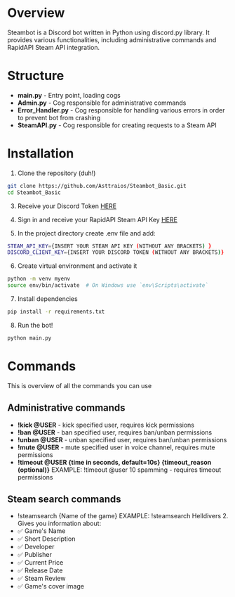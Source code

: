 # Overview
Steambot is a Discord bot written in Python using discord.py library. It provides various functionalities, including administrative commands and RapidAPI Steam API integration.

# Structure
- **main.py** - Entry point, loading cogs
- **Admin.py** - Cog responsible for administrative commands
- **Error_Handler.py** - Cog responsible for handling various errors in order to prevent bot from crashing
- **SteamAPI.py** - Cog responsible for creating requests to a Steam API

# Installation

1. Clone the repository (duh!)
```bash
git clone https://github.com/Asttraios/Steambot_Basic.git
cd Steambot_Basic
```
3. Receive your Discord Token [HERE](https://discord.com/developers/applications)

4. Sign in and receive your RapidAPI Steam API Key [HERE](https://rapidapi.com/psimavel/api/steam2/playground) 

5. In the project directory create .env file and add:
```bash
STEAM_API_KEY={INSERT YOUR STEAM API KEY (WITHOUT ANY BRACKETS) }
DISCORD_CLIENT_KEY={INSERT YOUR DISCORD TOKEN (WITHOUT ANY BRACKETS)}
```
6. Create virtual environment and activate it
```bash
python -m venv myenv
source env/bin/activate  # On Windows use `env\Scripts\activate`
```
7. Install dependencies
```bash
pip install -r requirements.txt
```
8. Run the bot!
```bash
python main.py
```

# Commands
This is overview of all the commands you can use
## Administrative commands
- **!kick @USER** - kick specified user, requires kick permissions
- **!ban @USER** - ban specified user, requires ban/unban permissions
- **!unban @USER** - unban specified user, requires ban/unban permissions
- **!mute @USER** - mute specified user in voice channel, requires mute permissions
- **!timeout @USER {time in seconds, default=10s} {timeout_reason (optional)}** EXAMPLE: !timeout @user 10 spamming - requires timeout permissions

## Steam search commands
- !steamsearch {Name of the game} EXAMPLE: !steamsearch Helldivers 2.
Gives you information about:
- ✅ Game's Name<br/>
- ✅ Short Description<br/>
- ✅ Developer<br/>
- ✅ Publisher<br/>
- ✅ Current Price
- ✅ Release Date<br/>
- ✅ Steam Review<br/>
- ✅ Game's cover image
